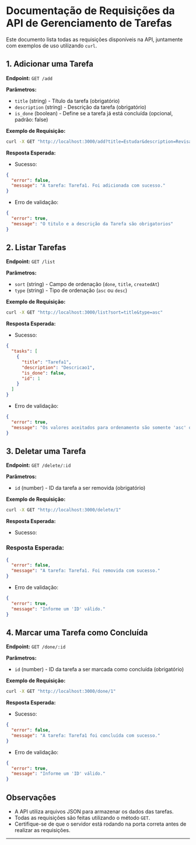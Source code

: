 # Documentação de Requisições da API de Gerenciamento de Tarefas

Este documento lista todas as requisições disponíveis na API, juntamente com exemplos de uso utilizando `curl`.

## 1. Adicionar uma Tarefa

**Endpoint:** `GET /add`

**Parâmetros:**

- `title` (string) - Título da tarefa (obrigatório)
- `description` (string) - Descrição da tarefa (obrigatório)
- `is_done` (boolean) - Define se a tarefa já está concluída (opcional, padrão: false)

**Exemplo de Requisição:**

```sh
curl -X GET "http://localhost:3000/add?title=Estudar&description=Revisar%20NodeJS"
```

**Resposta Esperada:**

- Sucesso:

```json
{
  "error": false,
  "message": "A tarefa: Tarefa1. Foi adicionada com sucesso."
}
```

- Erro de validação:

```json
{
  "error": true,
  "message": "O titulo e a descrição da Tarefa são obrigatorios"
}
```

## 2. Listar Tarefas

**Endpoint:** `GET /list`

**Parâmetros:**

- `sort` (string) - Campo de ordenação (`done`, `title`, `createdAt`)
- `type` (string) - Tipo de ordenação (`asc` ou `desc`)

**Exemplo de Requisição:**

```sh
curl -X GET "http://localhost:3000/list?sort=title&type=asc"
```

**Resposta Esperada:**

- Sucesso:

```json
{
  "tasks": [
    {
      "title": "Tarefa1",
      "description": "Descricao1",
      "is_done": false,
      "id": 1
    }
  ]
}
```

- Erro de validação:

```json
{
  "error": true,
  "message": "Os valores aceitados para ordenamento são somente 'asc' ou 'desc'"
}
```

## 3. Deletar uma Tarefa

**Endpoint:** `GET /delete/:id`

**Parâmetros:**

- `id` (number) - ID da tarefa a ser removida (obrigatório)

**Exemplo de Requisição:**

```sh
curl -X GET "http://localhost:3000/delete/1"
```

**Resposta Esperada:**

- Sucesso:

### Resposta Esperada:

```json
{
  "error": false,
  "message": "A tarefa: Tarefa1. Foi removida com sucesso."
}
```

- Erro de validação:

```json
{
  "error": true,
  "message": "Informe um 'ID' válido."
}
```

## 4. Marcar uma Tarefa como Concluída

**Endpoint:** `GET /done/:id`

**Parâmetros:**

- `id` (number) - ID da tarefa a ser marcada como concluída (obrigatório)

**Exemplo de Requisição:**

```sh
curl -X GET "http://localhost:3000/done/1"
```

**Resposta Esperada:**

- Sucesso:

```json
{
  "error": false,
  "message": "A tarefa: Tarefa1 foi concluída com sucesso."
}
```

- Erro de validação:

```json
{
  "error": true,
  "message": "Informe um 'ID' válido."
}
```

## Observações

- A API utiliza arquivos JSON para armazenar os dados das tarefas.
- Todas as requisições são feitas utilizando o método `GET`.
- Certifique-se de que o servidor está rodando na porta correta antes de realizar as requisições.

---
